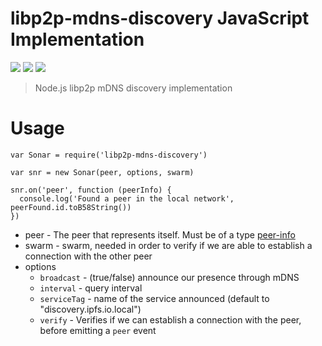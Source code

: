 libp2p-mdns-discovery JavaScript Implementation
===============================================

[![](https://img.shields.io/badge/made%20by-Protocol%20Labs-blue.svg?style=flat-square)](http://ipn.io) [![](https://img.shields.io/badge/project-IPFS-blue.svg?style=flat-square)](http://ipfs.io/) [![](https://img.shields.io/badge/freejs-%23ipfs-blue.svg?style=flat-square)](http://webchat.freenode.net/?channels=%23ipfs)

> Node.js libp2p mDNS discovery implementation

# Usage 

```
var Sonar = require('libp2p-mdns-discovery')

var snr = new Sonar(peer, options, swarm)

snr.on('peer', function (peerInfo) {
  console.log('Found a peer in the local network', peerFound.id.toB58String())
})
```

- peer - The peer that represents itself. Must be of a type [peer-info](https://github.com/diasdavid/js-peer-info)
- swarm - swarm, needed in order to verify if we are able to establish a connection with the other peer
- options 
  - `broadcast` - (true/false) announce our presence through mDNS
  - `interval` - query interval
  - `serviceTag` - name of the service announced (default to "discovery.ipfs.io.local")
  - `verify` - Verifies if we can establish a connection with the peer, before emitting a `peer` event
